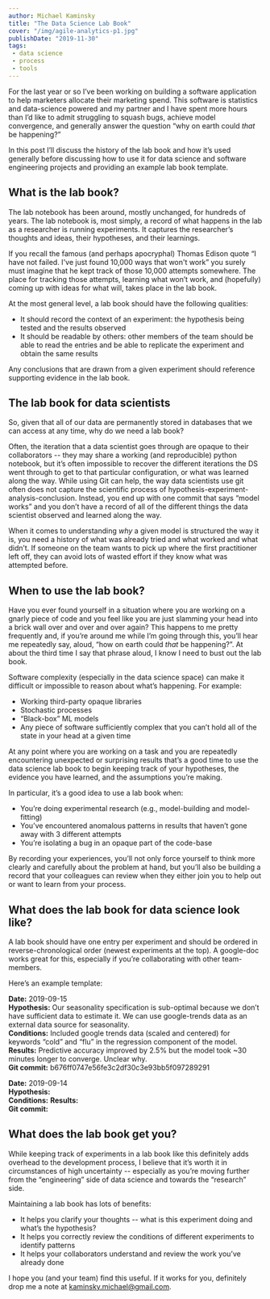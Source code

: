 ```yaml
---
author: Michael Kaminsky
title: "The Data Science Lab Book"
cover: "/img/agile-analytics-p1.jpg"
publishDate: "2019-11-30"
tags: 
 - data science 
 - process
 - tools
---
```


For the last year or so I’ve been working on building a software application to help marketers allocate their marketing spend. This software is statistics and data-science powered and my partner and I have spent more hours than I’d like to admit struggling to squash bugs, achieve model convergence, and generally answer the question “why on earth could *_that_* be happening?”

In this post I’ll discuss the history of the lab book and how it’s used generally before discussing how to use it for data science and software engineering projects and providing an example lab book template.

## What is the lab book?

The lab notebook has been around, mostly unchanged, for hundreds of years. The lab notebook is, most simply, a record of what happens in the lab as a researcher is running experiments. It captures the researcher’s thoughts and ideas, their hypotheses, and their learnings.

If you recall the famous (and perhaps apocryphal) Thomas Edison quote “I have not failed. I've just found 10,000 ways that won't work” you surely must imagine that he kept track of those 10,000 attempts somewhere. The place for tracking those attempts, learning what won’t work, and (hopefully) coming up with ideas for what will, takes place in the lab book.

At the most general level, a lab book should have the following qualities:

* It should record the context of an experiment: the hypothesis being tested and the results observed
* It should be readable by others: other members of the team should be able to read the entries and be able to replicate the experiment and obtain the same results

Any conclusions that are drawn from a given experiment should reference supporting evidence in the lab book.

## The lab book for data scientists

So, given that all of our data are permanently stored in databases that we can access at any time, why do we need a lab book?

Often, the iteration that a data scientist goes through are opaque to their collaborators -- they may share a working (and reproducible) python notebook, but it’s often impossible to recover the different iterations the DS went through to get to that particular configuration, or what was learned along the way. While using Git can help, the way data scientists use git often does not capture the scientific process of hypothesis-experiment-analysis-conclusion. Instead, you end up with one commit that says “model works” and you don’t have a record of all of the different things the data scientist observed and learned along the way.

When it comes to understanding *_why_* a given model is structured the way it is, you need a history of what was already tried and what worked and what didn’t. If someone on the team wants to pick up where the first practitioner left off, they can avoid lots of wasted effort if they know what was attempted before.

## When to use the lab book?

Have you ever found yourself in a situation where you are working on a gnarly piece of code and you feel like you are just slamming your head into a brick wall over and over and over again? This happens to me pretty frequently and, if you’re around me while I’m going through this, you’ll hear me repeatedly say, aloud, “how on earth could *_that_* be happening?”. At about the third time I say that phrase aloud, I know I need to bust out the lab book.

Software complexity (especially in the data science space) can make it difficult or impossible to reason about what’s happening. For example:

* Working third-party opaque libraries
* Stochastic processes
* “Black-box” ML models
* Any piece of software sufficiently complex that you can’t hold all of the state in your head at a given time

At any point where you are working on a task and you are repeatedly encountering unexpected or surprising results that’s a good time to use the data science lab book to begin keeping track of your hypotheses, the evidence you have learned, and the assumptions you’re making.

In particular, it’s a good idea to use a lab book when:

* You’re doing experimental research (e.g., model-building and model-fitting)
* You’ve encountered anomalous patterns in results that haven’t gone away with 3 different attempts
* You’re isolating a bug in an opaque part of the code-base

By recording your experiences, you’ll not only force yourself to think more clearly and carefully about the problem at hand, but you’ll also be building a record that your colleagues can review when they either join you to help out or want to learn from your process.

## What does the lab book for data science look like?

A lab book should have one entry per experiment and should be ordered in reverse-chronological order (newest experiments at the top). A google-doc works great for this, especially if you’re collaborating with other team-members.

Here’s an example template:

**Date:** 2019-09-15  
**Hypothesis:** Our seasonality specification is sub-optimal because we don’t have sufficient data to estimate it. We can use google-trends data as an external data source for seasonality.  
**Conditions:** Included google trends data (scaled and centered) for keywords “cold” and “flu” in the regression component of the model.  
**Results:** Predictive accuracy improved by 2.5% but the model took ~30 minutes longer to converge. Unclear why.  
**Git commit:** b676ff0747e56fe3c2df30c3e93bb5f097289291

**Date:** 2019-09-14  
**Hypothesis:**  
**Conditions:** 
**Results:**   
**Git commit:**  

## What does the lab book get you?

While keeping track of experiments in a lab book like this definitely adds overhead to the development process, I believe that it’s worth it in circumstances of high uncertainty -- especially as you’re moving further from the “engineering” side of data science and towards the “research” side.

Maintaining a lab book has lots of benefits:

* It helps you clarify your thoughts -- what is this experiment doing and what’s the hypothesis?
* It helps you correctly review the conditions of different experiments to identify patterns
* It helps your collaborators understand and review the work you’ve already done

I hope you (and your team) find this useful. If it works for you, definitely drop me a note at [kaminsky.michael@gmail.com](mailto:kaminsky.michael@gmail.com).

